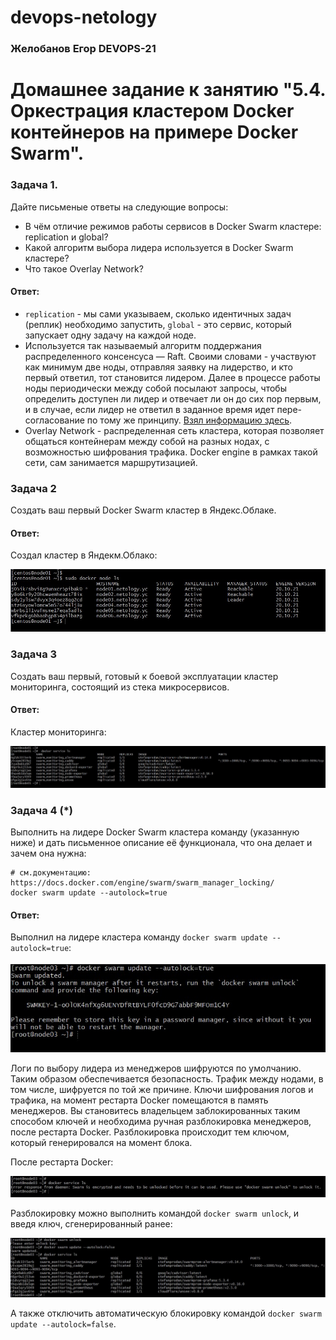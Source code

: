 # devops-netology
### Желобанов Егор DEVOPS-21

# Домашнее задание к занятию "5.4. Оркестрация кластером Docker контейнеров на примере Docker Swarm".

### Задача 1.
Дайте письменые ответы на следующие вопросы:

- В чём отличие режимов работы сервисов в Docker Swarm кластере: replication и global?
- Какой алгоритм выбора лидера используется в Docker Swarm кластере?
- Что такое Overlay Network?

#### Ответ:
- `replication` - мы сами указываем, сколько идентичных задач (реплик) необходимо запустить, `global` - это сервис, который запускает одну задачу на каждой ноде.
- Используется так называемый алгоритм поддержания распределенного консенсуса — Raft. Своими словами - участвуют как минимум две ноды, отправляя заявку на лидерство, и кто первый ответил, тот становится лидером. Далее в процессе работы ноды периодически между собой посылают запросы, чтобы определить доступен ли лидер и отвечает ли он до сих пор первым, и в случае, если лидер не ответил в заданное время идет пере-согласование по тому же принципу. [Взял информацию здесь](http://thesecretlivesofdata.com/raft/).
- Overlay Network - распределенная сеть кластера, которая позволяет общаться контейнерам между собой на разных нодах, с возможностью шифрования трафика. Docker engine в рамках такой сети, сам занимается маршрутизацией.

### Задача 2
Создать ваш первый Docker Swarm кластер в Яндекс.Облаке.

#### Ответ:
Создал кластер в Яндекм.Облако:  

![](pics/5.5/cluster-1.jpg)  

### Задача 3
Создать ваш первый, готовый к боевой эксплуатации кластер мониторинга, состоящий из стека микросервисов.

#### Ответ:
Кластер мониторинга:  

![](pics/5.5/cluster-2.jpg)   

### Задача 4 (*)
Выполнить на лидере Docker Swarm кластера команду (указанную ниже) и дать письменное описание её функционала, что она делает и зачем она нужна:
```
# см.документацию: https://docs.docker.com/engine/swarm/swarm_manager_locking/
docker swarm update --autolock=true
```

#### Ответ:
Выполнил на лидере кластера команду `docker swarm update --autolock=true`:  

![](pics/5.5/cluster-3.jpg)   

Логи по выбору лидера из менеджеров шифруются по умолчанию. Таким образом обеспечивается безопасность. Трафик между нодами, в том числе, шифруется по той же причине. Ключи шифрования логов и трафика, на момент рестарта Docker помещаются в память менеджеров. Вы становитесь владельцем заблокированных таким способом ключей и необходима ручная разблокировка менеджеров, после рестарта Docker. Разблокировка происходит тем ключом, который генерировался на момент блока.  

После рестарта Docker:   

![](pics/5.5/cluster-4.jpg)   

Разблокировку можно выполнить командой `docker swarm unlock`, и введя ключ, сгенерированный ранее:  

![](pics/5.5/cluster-5.jpg)   

А также отключить автоматическую блокировку командой `docker swarm update --autolock=false`.
